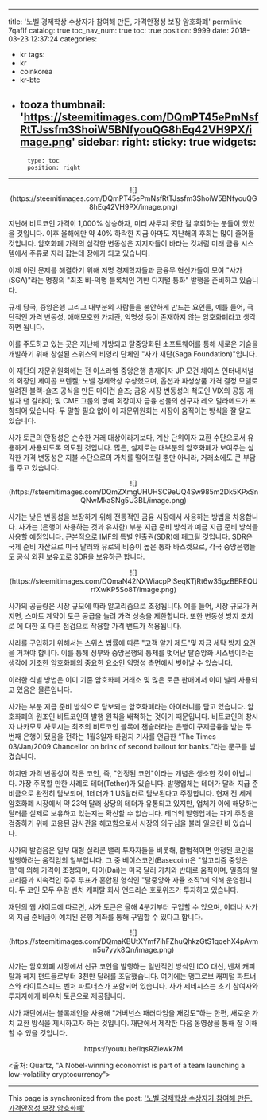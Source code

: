 
---
title: '노벨 경제학상 수상자가 참여해 만든, 가격안정성 보장 암호화폐'
permlink: 7qaflf
catalog: true
toc_nav_num: true
toc: true
position: 9999
date: 2018-03-23 12:37:24
categories:
- kr
tags:
- kr
- coinkorea
- kr-btc
- tooza
thumbnail: 'https://steemitimages.com/DQmPT45ePmNsfRtTJssfm3ShoiW5BNfyouQG8hEq42VH9PX/image.png'
sidebar:
    right:
        sticky: true
widgets:
    -
        type: toc
        position: right
---


<center>
![](https://steemitimages.com/DQmPT45ePmNsfRtTJssfm3ShoiW5BNfyouQG8hEq42VH9PX/image.png)
</center>

지난해 비트코인 가격이 1,000% 상승하자, 미리 사두지 못한 걸 후회하는 분들이 있었을 것입니다.  이후 올해에만 약 40% 하락한 지금 아마도 지난해의 후회는 많이 줄어들 것입니다.   암호화폐 가격의 심각한 변동성은 지지자들이 바라는 것처럼 미래 금융 시스템에서 주류로 자리 잡는데 장애가 되고 있습니다.

이제 이런 문제를 해결하기 위해 저명 경제학자들과 금융무 혁신가들이 모여  "사가(SGA)"라는 명칭의 "최초 비-익명 블록체인 기반 디지털 통화" 발행을 준비하고 있습니다. 

규제 당국, 중앙은행 그리고 대부분의 사람들을 불안하게 만드는 요인들, 예를 들어,  극단적인 가격 변동성, 애매모호한 가치관, 익명성 등이 존재하지 않는 암호화폐라고 생각하면 됩니다. 

이를 주도하고 있는 곳은 지난해 개방되고 탈중앙화된 소프트웨어를 통해 새로운 기술을 개발하기 위해 창설된 스위스의 비영리 단체인 "사가 재단(Saga Foundation)"입니다.

이 재단의 자문위원회에는 전 이스라엘 중앙은행 총재이자 JP 모건 체이스 인터내셔널의 회장인 제이콥 프렌켈; 노벨 경제학상 수상했으며, 옵션과 파생상품 가격 결정 모델로 알려진 블랙-숄즈 공식을 만든 마이런 숄즈; 금융 시장 변동성의 척도인 VIX의 공동 개발자 댄 갈라이; 및 CME 그룹의 명예 회장이자 금융 선물의 선구자 레오 말라메드가 포함되어 있습니다.  두 말할 필요 없이 이 자문위원회는 시장이 움직이는 방식을 잘 알고 있습니다. 

사가 토큰의 안정성은 순수한 거래 대상이라기보다,  계산 단위이자 교환 수단으로서 유용하게 사용되도록 의도된 것입니다.  많은, 실제로는 대부분의 암호화폐가 보여주는 심각한 가격 변동성은 지불 수단으로의 가치를 떨어뜨릴 뿐만 아니라, 거래소에도 큰 부담을 주고 있습니다. 

<center>
![](https://steemitimages.com/DQmZXmgUHUHSC9eUQ4Sw985m2Dk5KPxSnQNwMkaSNg5U3BL/image.png)
</center>

사가는 낮은 변동성을 보장하기 위해 전통적인 금융 시장에서 사용하는 방법을 차용합니다.  사가는 (은행이 사용하는 것과 유사한) 부분 지급 준비 방식과 예금 지급 준비 방식을 사용할 예정입니다.  근본적으로 IMF의 특별 인출권(SDR)에 페그될 것입니다.  SDR은 국제 준비 자산으로 미국 달러와 유로의 비중이 높은 통화 바스켓으로, 각국 중앙은행들도 공식 외환 보유고로 SDR을 보유하곤 합니다.

<center>
![](https://steemitimages.com/DQmaN42NXWiacpPiSeqKTjRt6w35gzBEREQUrfXwKP5So8T/image.png)
</center>

사가의 공급량은 시장 규모에 따라 알고리즘으로 조정됩니다. 예를 들어, 시장 규모가 커지면, 스마트 계약이 토큰 공급을 늘려 가격 상승을 제한합니다. 또한 변동성 방지 조치로 에 대한 또 다른 점검으로 작용할 가격 밴드가 적용됩니다.

사라를 구입하기 위해서는 스위스 법률에 따른 "고객 알기 제도"및 자금 세탁 방지 요건을 거쳐야 합니다.  이를 통해 정부와 중앙은행의 통제를 벗어난 탈중앙화 시스템이라는 생각에 기초한 암호화폐의 중요한 요소인 익명성 측면에서 벗어날 수 있습니다. 

이러한 식별 방법은 이미 기존 암호화폐 거래소 및 많은 토큰 판매에서 이미 널리 사용되고 있음은 물론입니다. 

사가는 부분 지급 준비 방식으로 담보되는 암호화폐라는 아이러니를 담고 있습니다.  암호화폐의 원조인 비트코인의 발행 원칙을 배척하는 것이기 때문입니다.  비트코인의 창시자 나카모토 사토시는 최초의 비트코인 블록에 챈슬러라는 은행이 구제금융을 받는 두 번째 은행이 됐음을 전하는 1월3일자 타임지 기사를 언급한 “The Times 03/Jan/2009 Chancellor on brink of second bailout for banks.”라는 문구를 남겼습니다.  

하지만 가격 변동성이 작은 코인, 즉, "안정된 코인"이라는 개념은 생소한 것이 아닙니다.  가장 주목할 만한 사례로 테더(Tether)가 있습니다.  발행업체는 테더가 달러 지급 준비금으로 완전히 담보되며, 1테더가 1 US달러로 담보된다고 주장합니다.  현재 전 세계 암호화폐 시장에서 약 23억 달러 상당의 테더가 유통되고 있지만, 업체가 이에 해당하는 달러를 실제로 보유하고 있는지는 확신할 수 없습니다.  테더의 발행업체는 자기 주장을 검증하기 위해 고용된 감사관을 해고함으로서 시장의 의구심을 불러 일으킨 바 있습니다.

사가의 발걸음은 일부 대형 실리콘 밸리 투자자들을 비롯해, 합법적이면 안정된 코인을 발행하려는 움직임의 일부입니다.  그 중 베이스코인(Basecoin)은 "알고리즘 중앙은행"에 의해 가격이 조정되며, 다이(Dai)는 미국 달러 가치와 반대로 움직이며, 일종의 알고리즘과  지속적인 주주 투표가 혼합된 형식인 "탈중앙화 자율 조직"에 의해 운영됩니다.   두 코인 모두 우량 벤처 캐피탈 회사 앤드리슨 호로위츠가 투자하고 있습니다.

재단의 웹 사이트에 따르면, 사가 토큰은 올해 4분기부터 구입할 수 있으며, 이더나 사가의 지급 준비금이 예치된 은행 계좌를 통해 구입할 수 있다고 합니다.

<center>
![](https://steemitimages.com/DQmaKBUtXYmf7ihFZhuQhkzGtS1qqehX4pAvmn5u7yyk8Qn/image.png)
</center>

사가는 암호화폐 시장에서 신규 코인을 발행하는 일반적인 방식인 ICO 대신, 벤처 캐피탈과 헤지 펀드들로부터 3천만 달러를 조달했습니다.  여기에는 맹그로브 캐피털 파트너스와 라이트스피드 벤처 파트너스가 포함되어 있습니다.  사가 제네시스는 초기 참여자와 투자자에게 바우처 토큰으로 제공됩니다.

사가 재단에서는 블록체인을 사용해 "거버넌스 패러다임을 재검토"하는 한편, 새로운  가치 교환 방식을 제시하고자 하는 것입니다.  재단에서 제작한 다음 동영상을 통해 잘 이해할 수 있을 것입니다. 

<center>
https://youtu.be/lqsRZiewk7M
</center>

<출처: Quartz, "A Nobel-winning economist is part of a team launching a low-volatility cryptocurrency">

- - -

This page is synchronized from the post: ['노벨 경제학상 수상자가 참여해 만든, 가격안정성 보장 암호화폐'](https://steemit.com/@pius.pius/7qaflf)
